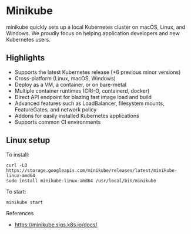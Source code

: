# Minikube

minikube quickly sets up a local Kubernetes cluster on macOS, Linux, and Windows. We proudly focus on helping application developers and new Kubernetes users.

## Highlights


- Supports the latest Kubernetes release (+6 previous minor versions)
- Cross-platform (Linux, macOS, Windows)
- Deploy as a VM, a container, or on bare-metal
- Multiple container runtimes (CRI-O, containerd, docker)
- Direct API endpoint for blazing fast image load and build
- Advanced features such as LoadBalancer, filesystem mounts, FeatureGates, and network policy
- Addons for easily installed Kubernetes applications
- Supports common CI environments

## Linux setup

To install:
```
curl -LO https://storage.googleapis.com/minikube/releases/latest/minikube-linux-amd64
sudo install minikube-linux-amd64 /usr/local/bin/minikube
```

To start:
```
minikube start
```

References

- https://minikube.sigs.k8s.io/docs/
